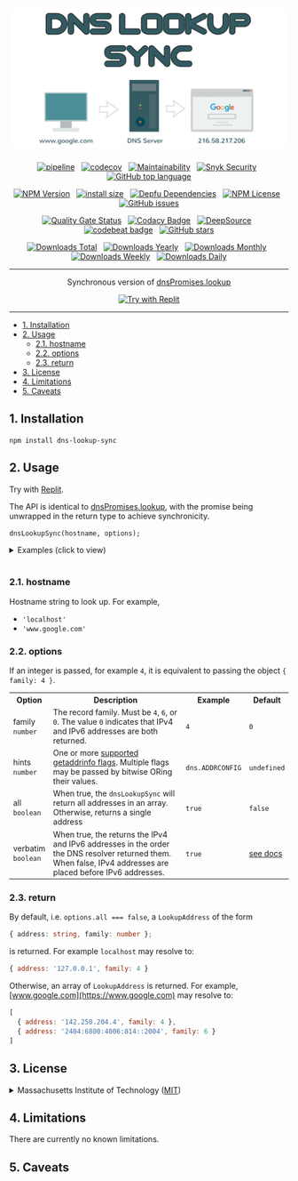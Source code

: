 <div align="center">

# [![DNS Lookup Sync](logo.svg)](https://github.com/nktnet1/dns-lookup-sync)

[![pipeline](https://github.com/nktnet1/dns-lookup-sync/actions/workflows/pipeline.yml/badge.svg)](https://github.com/nktnet1/dns-lookup-sync/actions/workflows/pipeline.yml)
&nbsp;
[![codecov](https://codecov.io/gh/nktnet1/dns-lookup-sync/branch/main/graph/badge.svg?token=RAC7SKJTGU)](https://codecov.io/gh/nktnet1/dns-lookup-sync)
&nbsp;
[![Maintainability](https://api.codeclimate.com/v1/badges/46c9b884916b726d91ed/maintainability)](https://codeclimate.com/github/nktnet1/dns-lookup-sync/maintainability)
&nbsp;
[![Snyk Security](https://snyk.io/test/github/nktnet1/dns-lookup-sync/badge.svg)](https://snyk.io/test/github/nktnet1/dns-lookup-sync)
&nbsp;
[![GitHub top language](https://img.shields.io/github/languages/top/nktnet1/dns-lookup-sync)](https://github.com/search?q=repo%3Anktnet1%2Fdns-lookup-sync++language%3ATypeScript&type=code)

[![NPM Version](https://img.shields.io/npm/v/dns-lookup-sync?logo=npm)](https://www.npmjs.com/package/dns-lookup-sync?activeTab=versions)
&nbsp;
[![install size](https://packagephobia.com/badge?p=dns-lookup-sync)](https://packagephobia.com/result?p=dns-lookup-sync)
&nbsp;
[![Depfu Dependencies](https://badges.depfu.com/badges/6c4074c4d23ad57ee2bfd9ff90456090/overview.svg)](https://depfu.com/github/nktnet1/dns-lookup-sync?project_id=39032)
&nbsp;
[![NPM License](https://img.shields.io/npm/l/dns-lookup-sync)](https://opensource.org/license/mit/)
&nbsp;
[![GitHub issues](https://img.shields.io/github/issues/nktnet1/dns-lookup-sync.svg?style=social)](https://github.com/nktnet1/dns-lookup-sync/issues)

[![Quality Gate Status](https://sonarcloud.io/api/project_badges/measure?project=nktnet1_dns-lookup-sync&metric=alert_status)](https://sonarcloud.io/summary/new_code?id=nktnet1_dns-lookup-sync)
&nbsp;
[![Codacy Badge](https://app.codacy.com/project/badge/Grade/b56caf9395e743deaccd3a0a67d22819)](https://app.codacy.com/gh/nktnet1/dns-lookup-sync/dashboard?utm_source=gh&utm_medium=referral&utm_content=&utm_campaign=Badge_grade)
&nbsp;
[![DeepSource](https://app.deepsource.com/gh/nktnet1/dns-lookup-sync.svg/?label=active+issues&show_trend=true&token=_1JuBM2nzzo4t4DqFTdPMwwo)](https://app.deepsource.com/gh/nktnet1/dns-lookup-sync/)
&nbsp;
[![codebeat badge](https://codebeat.co/badges/20b443c6-3784-4b63-99de-c69f0701a633)](https://codebeat.co/projects/github-com-nktnet1-dns-lookup-sync-main)
&nbsp;
[![GitHub stars](https://img.shields.io/github/stars/nktnet1/dns-lookup-sync.svg?style=social)](https://github.com/nktnet1/dns-lookup-sync/stargazers)

[![Downloads Total](https://badgen.net/npm/dt/dns-lookup-sync)](https://moiva.io/?npm=dns-lookup-sync)
&nbsp;
[![Downloads Yearly](https://badgen.net/npm/dy/dns-lookup-sync)](https://moiva.io/?npm=dns-lookup-sync)
&nbsp;
[![Downloads Monthly](https://badgen.net/npm/dm/dns-lookup-sync)](https://moiva.io/?npm=dns-lookup-sync)
&nbsp;
[![Downloads Weekly](https://badgen.net/npm/dw/dns-lookup-sync)](https://moiva.io/?npm=dns-lookup-sync)
&nbsp;
[![Downloads Daily](https://badgen.net/npm/dd/dns-lookup-sync)](https://moiva.io/?npm=dns-lookup-sync)

---

Synchronous version of [dnsPromises.lookup](https://nodejs.org/api/dns.html#dnspromiseslookuphostname-options)

[![Try with Replit](https://replit.com/badge?caption=Try%20with%20Replit)](https://replit.com/@nktnet1/dns-lookup-sync-example#index.js)

</div>

---

- [1. Installation](#1-installation)
- [2. Usage](#2-usage)
    - [2.1. hostname](#21-hostname)
    - [2.2. options](#22-options)
    - [2.3. return](#23-return)
- [3. License](#3-license)
- [4. Limitations](#4-limitations)
- [5. Caveats](#5-caveats)

## 1. Installation

```
npm install dns-lookup-sync
```

## 2. Usage

Try with [Replit](https://replit.com/@nktnet1/dns-lookup-sync-example#index.js).

The API is identical to [dnsPromises.lookup](https://nodejs.org/api/dns.html#dnspromiseslookuphostname-options), with the promise being unwrapped in the return type to achieve synchronicity.

```
dnsLookupSync(hostname, options);
```

<details closed>
<summary>Examples (click to view)</summary>

<br/>

Looking up `'localhost'` with default options

```javascript
const dnsLookupSync = require('dns-lookup-sync');

console.log(dnsLookupSync('localhost'));

// Sample output:
// { address: '127.0.0.1', family: 4 }

```

Looking up a list of addresses from `'www.google.com'`

```javascript
const dnsLookupSync = require('dns-lookup-sync');

console.log(dnsLookupSync('www.google.com', { all: true }));

// Sample output:
// [
//   { address: '172.217.167.100', family: 4 },
//   { address: '2404:6800:4006:80b::2004', family: 6 }
// ]
```


</details>

<br/>

### 2.1. hostname

Hostname string to look up. For example,
- `'localhost'`
- `'www.google.com'`

### 2.2. options

If an integer is passed, for example `4`, it is equivalent to passing the object `{ family: 4 }`.

<table>
  <tr>
    <th>Option</th>
    <th>Description</th>
    <th>Example</th>
    <th>Default</th>
  </tr>

  <tr>
    <td>family<br /><code>number</code></td>
    <td>
      The record family. Must be <code>4</code>, <code>6</code>, or <code>0</code>. The value <code>0</code> indicates that IPv4 and IPv6 addresses are both returned.
    </td>
    <td><code>4</code></td>
    <td><code>0</code></td>

  <tr>
    <td>hints<br/><code>number</code></td>
    <td>One or more <a href="https://nodejs.org/api/dns.html#supported-getaddrinfo-flags">supported getaddrinfo flags</a>. Multiple flags may be passed by bitwise ORing their values.</td>
    <td>
      <code>dns.ADDRCONFIG</code>
    </td>
    <td><code>undefined</code></td>
  </tr>

  <tr>
    <td>all<br/><code>boolean</code></td>
    <td>When true, the <code>dnsLookupSync</code> will return all addresses in an array. Otherwise, returns a single address</td>
    <td>
      <code>true</code>
    </td>
    <td><code>false</code></td>
  </tr>

  <tr>
    <td>verbatim<br/><code>boolean</code></td>
    <td>
      When true, the returns the IPv4 and IPv6 addresses in the order the DNS resolver returned them. When false, IPv4 addresses are placed before IPv6 addresses.
    </td>
    <td>
      <code>true</code>
    </td>
    <td><a href="https://nodejs.org/api/dns.html#dnspromiseslookuphostname-options">see docs</a></td>
  </tr>
</table>

### 2.3. return

By default, i.e.  `options.all === false`, a `LookupAddress` of the form
```typescript
{ address: string, family: number };
```

is returned. For example `localhost` may resolve to:
```javascript
{ address: '127.0.0.1', family: 4 }
```

Otherwise, an array of `LookupAddress` is returned. For example, [www.google.com](https://www.google.com) may resolve to:
```javascript
[
  { address: '142.250.204.4', family: 4 },
  { address: '2404:6800:4006:814::2004', family: 6 }
]
```


## 3. License

<details closed>
<summary>
  Massachusetts Institute of Technology
  (<a href="https://opensource.org/license/mit" target="_blank">MIT</a>)
</summary>

<br/>

```
Copyright (c) 2023 Khiet Tam Nguyen

Permission is hereby granted, free of charge, to any person obtaining a
copy of this software and associated documentation files (the “Software”),
to deal in the Software without restriction, including without limitation
the rights to use, copy, modify, merge, publish, distribute, sublicense,
and/or sell copies of the Software, and to permit persons to whom the
Software is furnished to do so, subject to the following conditions:

The above copyright notice and this permission notice shall be included in
all copies or substantial portions of the Software.

THE SOFTWARE IS PROVIDED “AS IS”, WITHOUT WARRANTY OF ANY KIND, EXPRESS OR
IMPLIED, INCLUDING BUT NOT LIMITED TO THE WARRANTIES OF MERCHANTABILITY,
FITNESS FOR A PARTICULAR PURPOSE AND NONINFRINGEMENT. IN NO EVENT SHALL
THE AUTHORS OR COPYRIGHT HOLDERS BE LIABLE FOR ANY CLAIM, DAMAGES OR OTHER
LIABILITY, WHETHER IN AN ACTION OF CONTRACT, TORT OR OTHERWISE, ARISING
FROM, OUT OF OR IN CONNECTION WITH THE SOFTWARE OR THE USE OR OTHER
DEALINGS IN THE SOFTWARE.
```

</details>

## 4. Limitations

There are currently no known limitations.

## 5. Caveats
